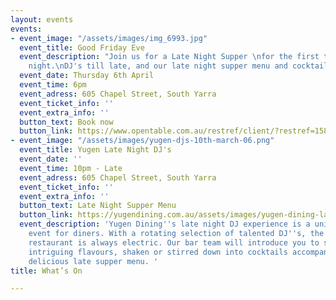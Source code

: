 ```yaml
---
layout: events
events:
- event_image: "/assets/images/img_6993.jpg"
  event_title: Good Friday Eve
  event_description: "Join us for a Late Night Supper \nfor the first time on a Thursday
    night.\nDJ's till late, and our late night supper menu and cocktails from 10pm."
  event_date: Thursday 6th April
  event_time: 6pm
  event_adress: 605 Chapel Street, South Yarra
  event_ticket_info: ''
  event_extra_info: ''
  button_text: Book now
  button_link: https://www.opentable.com.au/restref/client/?restref=158744&lang=en-AU&ot_source=Restaurant%20website&corrid=1334062e-8fbb-41b9-9405-aa2f9f99b172
- event_image: "/assets/images/yugen-djs-10th-march-06.png"
  event_title: Yugen Late Night DJ's
  event_date: ''
  event_time: 10pm - Late
  event_adress: 605 Chapel Street, South Yarra
  event_ticket_info: ''
  event_extra_info: ''
  button_text: Late Night Supper Menu
  button_link: https://yugendining.com.au/assets/images/yugen-dining-late-night-snack-menu-january-2023.pdf
  event_description: 'Yugen Dining''s late night DJ experience is a unique and unforgettable
    event for diners. With a rotating selection of talented DJ''s, the vibe at the
    restaurant is always electric. Our bar team will introduce you to some new and
    intriguing flavours, shaken or stirred down into cocktails accompanied with a
    delicious late supper menu. '
title: What’s On

---
```

